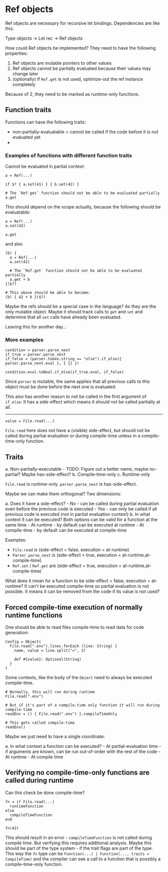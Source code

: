 # Ref objects

Ref objects are necessary for recursive let bindings. Dependencies are like this:

Type objects -> Let rec -> Ref objects

How could Ref objects be implemented? They need to have the following properties:

1. Ref objects are mutable pointers to other values
2. Ref objects cannot be partially evaluated because their values may change later 
3. (optionally) If `Ref.get` is not used, optimize-out the ref instance completely

Because of 2, they need to be marked as runtime-only functions.

## Function traits

Functions can have the following traits:

- non-partially-evaluatable = cannot be called if the code before it is not evaluated yet
- 




### Examples of functions with different function traits

Cannot be evaluated in partial context:
```
a = Ref(...)

if $? { a.set(41) } { b.set(42) }

# The `Ref.get` function should not be able to be evaluated partially
a.get
```

This should depend on the scope actually, because the following should be evaluatable:

```
a = Ref(...)
a.set(42)

a.get
```

and also

```
(b) {
  a = Ref(...)
  a.set(42)
    
  # The `Ref.get` function should not be able to be evaluated partially
  a.get + b
}($?)

# This above should be able to become:
(b) { 42 + b }($?)
```

Maybe the refs should be a special case in the language? As they are the only mutable object. Maybe it should track
calls to `get` and `set` and determine that all `set` calls have already been evaluated.

Leaving this for another day...

### More examples

```
condition = parser.parse_next
if_true = parser.parse_next
if_false = (parser.token.string == "else").if_else({ parser.parse_next.eval }, { {} })

condition.eval.toBool.if_else(if_true.eval, if_false)
```

Since `parser` is mutable, the same applies that all previous calls to this object must be done before the next one is
evaluated.

This also has another reason to not be called in the first argument of `if_else`. It has a side-effect which means it
should not be called partially at all.

---

```
value = File.read(...)
```

`File.read` here does not have a (visible) side-effect, but should not be called during partial evaluation or during 
compile-time unless in a compile-time-only function.

## Traits

a. Non-partially-executable - TODO: Figure out a better name, maybe no-partial? Maybe has-side-effect?
b. Compile-time-only
c. Runtime-only

`File.read` is runtime-only. `parser.parse_next` is has-side-effect.

Maybe we can make them orthogonal? Two dimensions:

a. Does it have a side-effect?
    - No - can be called during partial evaluation even before the previous code is executed
    - Yes - can only be called if all previous code is executed (not in partial evaluation context)
b. In what context it can be executed? Both options can be valid for a function at the same time
    - At runtime - by default can be executed at runtime
    - At compile-time - by default can be executed at compile-time

Examples:
- `File.read` is (side-effect = false, execution = at-runtime)
- `Parser.parse_next` is (side-effect = true, execution = at-runtime,at-compile-time)
- `Ref.set` / `Ref.get` are (side-effect = true, execution = at-runtime,at-compile-time)

What does it mean for a function to be side-effect = false, execution = at-runtime? It can't be executed compile-time so
partial evaluation is not possible. It means it can be removed from the code if its value is not used?

## Forced compile-time execution of normally runtime functions

One should be able to read files compile-time to read data for code generation:

```
Config = Object(
  File.read(".env").lines.forEach (line: String) {
    name, value = line.split("=", 2)

    def #{value}: Optional(String)
  }
)
```

Some contexts, like the body of the `Object` need to always be executed compile-time.

```
# Normally, this will run during runtime
File.read(".env")

# But if it's part of a compile-time only function it will run during compile-time
readEnv = () { File.read(".env") }.compileTimeOnly

# This gets called compile-time
readEnv()
```

Maybe we just need to have a single coordinate:

a. In what context a function can be executed?
    - At partial-evaluation time - if arguments are known, can be run out-of-order with the rest of the code
    - At runtime
    - At compile time

## Verifying no compile-time-only functions are called during runtime

Can this check be done compile-time?

```
fn = if File.read(...)
  runtimeFunction
else 
  compileTimeFunction
end

fn(42)
```

This should result in an error - `compileTimeFunction` is not called during compile time. But verifying this requires
additional analysis. Maybe this should be part of the type system - if the trait flags are part of the type. This way
the `fn` type can be `Function(...) | Function(..., traits = CompileTime)` and the compiler can see a call to a function
that is possibly a compile-time-only function.

